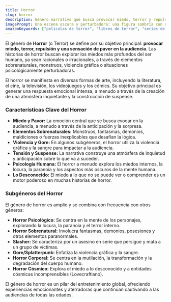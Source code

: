 ```yaml
---
title: Horror
slug: horror
description: Género narrativo que busca provocar miedo, terror y repulsión en la audiencia. Las historias de horror suelen involucrar elementos sobrenaturales, monstruos o situaciones psicológicamente perturbadoras.
imagePrompt: Una escena oscura y perturbadora: una figura sombría con ojos brillantes acechando en la oscuridad, con un ambiente gótico o abandonado. La iluminación es mínima y crea sombras inquietantes, aumentando la sensación de pavor y misterio.
amazonKeywords: ["peliculas de terror", "libros de terror", "series de terror", "horror psicologico", "monstruos y criaturas"]
---
```


El género de **Horror** (o Terror) se define por su objetivo principal: **provocar miedo, terror, repulsión y una sensación de pavor en la audiencia**. Las historias de horror buscan explorar los miedos más profundos del ser humano, ya sean racionales o irracionales, a través de elementos sobrenaturales, monstruos, violencia gráfica o situaciones psicológicamente perturbadoras.

El horror se manifiesta en diversas formas de arte, incluyendo la literatura, el cine, la televisión, los videojuegos y los cómics. Su objetivo principal es generar una respuesta emocional intensa, a menudo a través de la creación de una atmósfera inquietante y la construcción de suspense.

### Características Clave del Horror

*   **Miedo y Pavor:** La emoción central que se busca evocar en la audiencia, a menudo a través de la anticipación y la sorpresa.
*   **Elementos Sobrenaturales:** Monstruos, fantasmas, demonios, maldiciones o fuerzas inexplicables que desafían la lógica.
*   **Violencia y Gore:** En algunos subgéneros, el horror utiliza la violencia gráfica y la sangre para impactar a la audiencia.
*   **Tensión y Suspense:** La narrativa construye una atmósfera de inquietud y anticipación sobre lo que va a suceder.
*   **Psicología Humana:** El horror a menudo explora los miedos internos, la locura, la paranoia y los aspectos más oscuros de la mente humana.
*   **Lo Desconocido:** El miedo a lo que no se puede ver o comprender es un motor poderoso en muchas historias de horror.

### Subgéneros del Horror

El género de horror es amplio y se combina con frecuencia con otros géneros:

*   **Horror Psicológico:** Se centra en la mente de los personajes, explorando la locura, la paranoia y el terror interno.
*   **Horror Sobrenatural:** Involucra fantasmas, demonios, posesiones y otros elementos paranormales.
*   **Slasher:** Se caracteriza por un asesino en serie que persigue y mata a un grupo de víctimas.
*   **Gore/Splatterpunk:** Enfatiza la violencia gráfica y la sangre.
*   **Horror Corporal:** Se centra en la mutilación, la transformación y la degradación del cuerpo humano.
*   **Horror Cósmico:** Explora el miedo a lo desconocido y a entidades cósmicas incomprensibles (Lovecraftiano).

El género de horror es un pilar del entretenimiento global, ofreciendo experiencias emocionantes y aterradoras que continúan cautivando a las audiencias de todas las edades.
